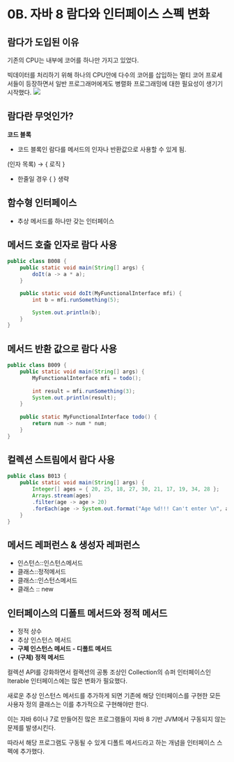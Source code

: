 # 0B. 자바 8 람다와 인터페이스 스펙 변화
## 람다가 도입된 이유

기존의 CPU는 내부에 코어를 하나만 가지고 있었다.

빅데이터를 처리하기 위해 하나의 CPU안에 다수의 코어를 삽입하는 멀티 코어 프로세서들이 등장하면서 일반 프로그래머에게도 병렬화 프로그래밍에 대한 필요성이 생기기 시작했다.
![](https://i.imgur.com/woIxibO.png)

## 람다란 무엇인가?

**코드 블록**

- 코드 블록인 람다를 메서드의 인자나 반환값으로 사용할 수 있게 됨.

(인자 목록) → { 로직 }

- 한줄일 경우 { } 생략

## 함수형 인터페이스

- 추상 메서드를 하나만 갖는 인터페이스

## 메서드 호출 인자로 람다 사용

```java
public class B008 {
	public static void main(String[] args) {
		doIt(a -> a * a);
	}

	public static void doIt(MyFunctionalInterface mfi) {
		int b = mfi.runSomething(5);

		System.out.println(b);
	}
}
```

## 메서드 반환 값으로 람다 사용

```java
public class B009 {
	public static void main(String[] args) {
		MyFunctionalInterface mfi = todo();
		
		int result = mfi.runSomething(3);
		System.out.println(result);
	}
	
	public static MyFunctionalInterface todo() {
		return num -> num * num;
	}
}
```

## 컬렉션 스트림에서 람다 사용

```java
public class B013 {
	public static void main(String[] args) {
		Integer[] ages = { 20, 25, 18, 27, 30, 21, 17, 19, 34, 28 };
		Arrays.stream(ages)
		.filter(age -> age > 20)
		.forEach(age -> System.out.format("Age %d!!! Can't enter \n", age));
	}
}
```

## 메서드 레퍼런스 & 생성자 레퍼런스

- 인스턴스::인스턴스메서드
- 클래스::정적메서드
- 클래스::인스턴스메서드
- 클래스 :: new

## 인터페이스의 디폴트 메서드와 정적 메서드

- 정적 상수
- 추상 인스턴스 메서드
- **구체 인스턴스 메서드 - 디폴트 메서드**
- **(구체) 정적 메서드**

컬렉션 API를 강화하면서 컬렉션의 공통 조상인 Collection의 슈퍼 인터페이스인 Iterable 인터페이스에는 많은 변화가 필요했다.

새로운 추상 인스턴스 메서드를 추가하게 되면 기존에 해당 인터페이스를 구현한 모든 사용자 정의 클래스는 이를 추가적으로 구현해야만 한다. 

이는 자바 6이나 7로 만들어진 많은 프로그램들이 자바 8 기반 JVM에서 구동되지 않는 문제를 발생시킨다.

 따라서 해당 프로그램도 구동될 수 있게 디폴트 메서드라고 하는 개념을 인터페이스 스펙에 추가했다.